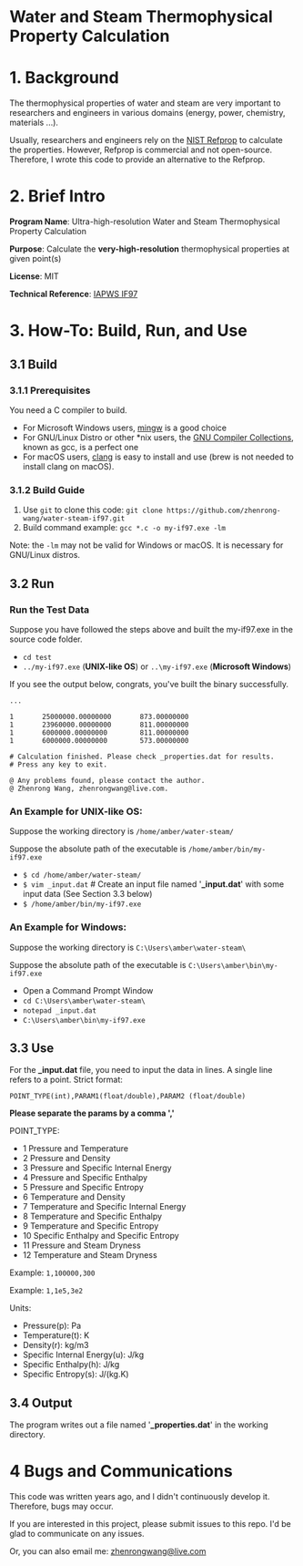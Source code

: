 # Water and Steam Thermophysical Property Calculation

# 1. Background

The thermophysical properties of water and steam are very important to researchers and engineers in various domains (energy, power, chemistry, materials ...).

Usually, researchers and engineers rely on the [NIST Refprop](https://www.nist.gov/srd/refprop) to calculate the properties. However, Refprop is commercial and not open-source. Therefore, I wrote this code to provide an alternative to the Refprop.

# 2. Brief Intro

**Program Name**: Ultra-high-resolution Water and Steam Thermophysical Property Calculation

**Purpose**: Calculate the **very-high-resolution** thermophysical properties at given point(s)

**License**: MIT

**Technical Reference**: [IAPWS IF97](http://www.iapws.org/)

# 3. How-To: Build, Run, and Use

## 3.1 Build

### 3.1.1 Prerequisites

You need a C compiler to build. 

- For Microsoft Windows users, [mingw](https://sourceforge.net/projects/mingw/) is a good choice
- For GNU/Linux Distro or other *nix users, the [GNU Compiler Collections](https://gcc.gnu.org/), known as gcc, is a perfect one
- For macOS users, [clang](https://clang.llvm.org/) is easy to install and use (brew is not needed to install clang on macOS).

### 3.1.2 Build Guide

1. Use `git` to clone this code: `git clone https://github.com/zhenrong-wang/water-steam-if97.git`
2. Build command example: `gcc *.c -o my-if97.exe -lm`

Note: the `-lm` may not be valid for Windows or macOS. It is necessary for GNU/Linux distros.

## 3.2 Run

### Run the Test Data

Suppose you have followed the steps above and built the my-if97.exe in the source code folder.

- `cd test`
- `../my-if97.exe` (**UNIX-like OS**) or `..\my-if97.exe` (**Microsoft Windows**)

If you see the output below, congrats, you've built the binary successfully.

    ...

    1       25000000.00000000       873.00000000
    1       23960000.00000000       811.00000000
    1       6000000.00000000        811.00000000
    1       6000000.00000000        573.00000000

    # Calculation finished. Please check _properties.dat for results.
    # Press any key to exit.

    @ Any problems found, please contact the author.
    @ Zhenrong Wang, zhenrongwang@live.com.

### An Example for UNIX-like OS:

Suppose the working directory is `/home/amber/water-steam/`

Suppose the absolute path of the executable is `/home/amber/bin/my-if97.exe`

- `$ cd /home/amber/water-steam/`
- `$ vim _input.dat` # Create an input file named '**_input.dat**' with some input data (See Section 3.3 below)
- `$ /home/amber/bin/my-if97.exe`

### An Example for Windows:

Suppose the working directory is `C:\Users\amber\water-steam\`

Suppose the absolute path of the executable is `C:\Users\amber\bin\my-if97.exe`

- Open a Command Prompt Window
- `cd C:\Users\amber\water-steam\`
- `notepad _input.dat`
- `C:\Users\amber\bin\my-if97.exe`

## 3.3 Use

For the **_input.dat** file, you need to input the data in lines. A single line refers to a point. Strict format:

`POINT_TYPE(int),PARAM1(float/double),PARAM2 (float/double)` 

**Please separate the params by a comma ','**

POINT_TYPE: 

- 1 Pressure and Temperature
- 2 Pressure and Density
- 3 Pressure and Specific Internal Energy
- 4 Pressure and Specific Enthalpy
- 5 Pressure and Specific Entropy
- 6 Temperature and Density
- 7 Temperature and Specific Internal Energy
- 8 Temperature and Specific Enthalpy
- 9 Temperature and Specific Entropy
- 10 Specific Enthalpy and Specific Entropy
- 11 Pressure and Steam Dryness
- 12 Temperature and Steam Dryness

Example: `1,100000,300`

Example: `1,1e5,3e2`

Units:

- Pressure(p): Pa
- Temperature(t): K
- Density(r): kg/m3
- Specific Internal Energy(u): J/kg
- Specific Enthalpy(h): J/kg
- Specific Entropy(s): J/(kg.K)

## 3.4 Output

The program writes out a file named '**_properties.dat**' in the working directory. 

# 4 Bugs and Communications

This code was written years ago, and I didn't continuously develop it. Therefore, bugs may occur. 

If you are interested in this project, please submit issues to this repo. I'd be glad to communicate on any issues.

Or, you can also email me: zhenrongwang@live.com

